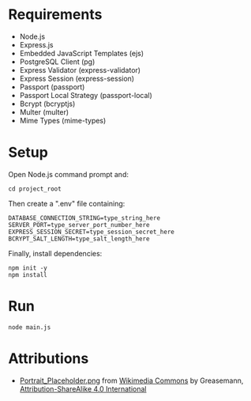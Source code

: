 # Requirements
- Node.js
- Express.js
- Embedded JavaScript Templates (ejs)
- PostgreSQL Client (pg)
- Express Validator (express-validator)
- Express Session (express-session)
- Passport (passport)
- Passport Local Strategy (passport-local)
- Bcrypt (bcryptjs)
- Multer (multer)
- Mime Types (mime-types)

# Setup
Open Node.js command prompt and:
```
cd project_root
```
Then create a ".env" file containing:
```
DATABASE_CONNECTION_STRING=type_string_here
SERVER_PORT=type_server_port_number_here
EXPRESS_SESSION_SECRET=type_session_secret_here
BCRYPT_SALT_LENGTH=type_salt_length_here
```
Finally, install dependencies:
```
npm init -y
npm install
```

# Run
```
node main.js
```

# Attributions
- [Portrait_Placeholder.png](https://commons.wikimedia.org/wiki/File:Portrait_Placeholder.png) from [Wikimedia Commons](https://commons.wikimedia.org/wiki/Main_Page) by Greasemann, [Attribution-ShareAlike 4.0 International](https://creativecommons.org/licenses/by-sa/4.0/)
